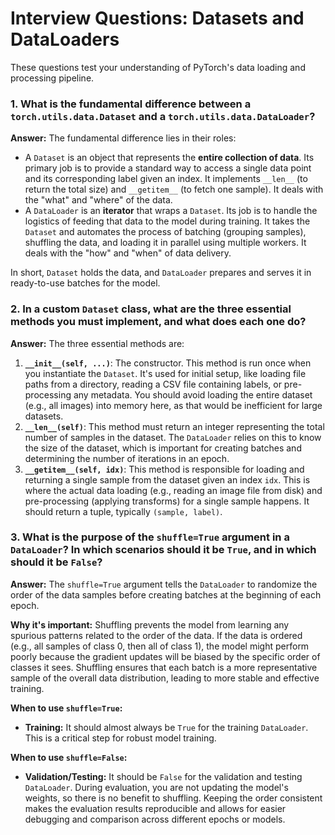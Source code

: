 # Interview Questions: Datasets and DataLoaders

These questions test your understanding of PyTorch's data loading and processing pipeline.

### 1. What is the fundamental difference between a `torch.utils.data.Dataset` and a `torch.utils.data.DataLoader`?

**Answer:**
The fundamental difference lies in their roles:
-   A `Dataset` is an object that represents the **entire collection of data**. Its primary job is to provide a standard way to access a single data point and its corresponding label given an index. It implements `__len__` (to return the total size) and `__getitem__` (to fetch one sample). It deals with the "what" and "where" of the data.
-   A `DataLoader` is an **iterator** that wraps a `Dataset`. Its job is to handle the logistics of feeding that data to the model during training. It takes the `Dataset` and automates the process of batching (grouping samples), shuffling the data, and loading it in parallel using multiple workers. It deals with the "how" and "when" of data delivery.

In short, `Dataset` holds the data, and `DataLoader` prepares and serves it in ready-to-use batches for the model.

### 2. In a custom `Dataset` class, what are the three essential methods you must implement, and what does each one do?

**Answer:**
The three essential methods are:
1.  **`__init__(self, ...)`**: The constructor. This method is run once when you instantiate the `Dataset`. It's used for initial setup, like loading file paths from a directory, reading a CSV file containing labels, or pre-processing any metadata. You should avoid loading the entire dataset (e.g., all images) into memory here, as that would be inefficient for large datasets.
2.  **`__len__(self)`**: This method must return an integer representing the total number of samples in the dataset. The `DataLoader` relies on this to know the size of the dataset, which is important for creating batches and determining the number of iterations in an epoch.
3.  **`__getitem__(self, idx)`**: This method is responsible for loading and returning a single sample from the dataset given an index `idx`. This is where the actual data loading (e.g., reading an image file from disk) and pre-processing (applying transforms) for a single sample happens. It should return a tuple, typically `(sample, label)`.

### 3. What is the purpose of the `shuffle=True` argument in a `DataLoader`? In which scenarios should it be `True`, and in which should it be `False`?

**Answer:**
The `shuffle=True` argument tells the `DataLoader` to randomize the order of the data samples before creating batches at the beginning of each epoch.

**Why it's important:**
Shuffling prevents the model from learning any spurious patterns related to the order of the data. If the data is ordered (e.g., all samples of class 0, then all of class 1), the model might perform poorly because the gradient updates will be biased by the specific order of classes it sees. Shuffling ensures that each batch is a more representative sample of the overall data distribution, leading to more stable and effective training.

**When to use `shuffle=True`:**
-   **Training:** It should almost always be `True` for the training `DataLoader`. This is a critical step for robust model training.

**When to use `shuffle=False`:**
-   **Validation/Testing:** It should be `False` for the validation and testing `DataLoader`. During evaluation, you are not updating the model's weights, so there is no benefit to shuffling. Keeping the order consistent makes the evaluation results reproducible and allows for easier debugging and comparison across different epochs or models.
